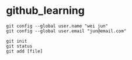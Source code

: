 # github_learning
    git config --global user.name "wei jun"
    git config --global user.email "jun@email.com"

    git init
    git status
    git add [file]
